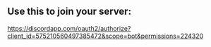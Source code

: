 ## Use this to join your server:

https://discordapp.com/oauth2/authorize?client_id=575210560497385472&scope=bot&permissions=224320
